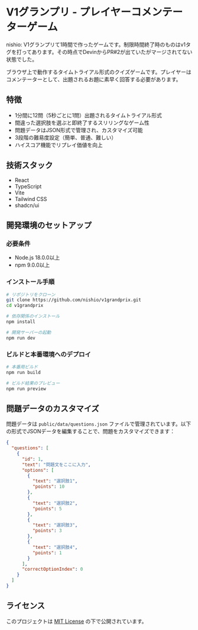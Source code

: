 # V1グランプリ - プレイヤーコメンテーターゲーム

nishio: V1グランプリて1時間で作ったゲームです。制限時間終了時のものはv1タグを打ってあります。その時点でDevinからPR#2が出ていたがマージされてない状態でした。

ブラウザ上で動作するタイムトライアル形式のクイズゲームです。プレイヤーはコメンテーターとして、出題されるお題に素早く回答する必要があります。

## 特徴

- 1分間に12問（5秒ごとに1問）出題されるタイムトライアル形式
- 間違った選択肢を選ぶと即終了するスリリングなゲーム性
- 問題データはJSON形式で管理され、カスタマイズ可能
- 3段階の難易度設定（簡単、普通、難しい）
- ハイスコア機能でリプレイ価値を向上

## 技術スタック

- React
- TypeScript
- Vite
- Tailwind CSS
- shadcn/ui

## 開発環境のセットアップ

### 必要条件

- Node.js 18.0.0以上
- npm 9.0.0以上

### インストール手順

```bash
# リポジトリをクローン
git clone https://github.com/nishio/v1grandprix.git
cd v1grandprix

# 依存関係のインストール
npm install

# 開発サーバーの起動
npm run dev
```

### ビルドと本番環境へのデプロイ

```bash
# 本番用ビルド
npm run build

# ビルド結果のプレビュー
npm run preview
```

## 問題データのカスタマイズ

問題データは `public/data/questions.json` ファイルで管理されています。以下の形式でJSONデータを編集することで、問題をカスタマイズできます：

```json
{
  "questions": [
    {
      "id": 1,
      "text": "問題文をここに入力",
      "options": [
        {
          "text": "選択肢1",
          "points": 10
        },
        {
          "text": "選択肢2",
          "points": 5
        },
        {
          "text": "選択肢3",
          "points": 3
        },
        {
          "text": "選択肢4",
          "points": 1
        }
      ],
      "correctOptionIndex": 0
    }
  ]
}
```

## ライセンス

このプロジェクトは [MIT License](LICENSE) の下で公開されています。
